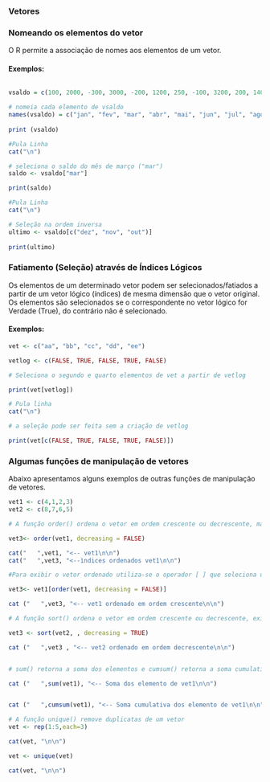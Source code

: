 ### <b>Vetores</b>

### <b>Nomeando os elementos do vetor</b>
O R permite a associação de nomes aos elementos de um vetor.
 
#### Exemplos:
``` R runnable

vsaldo = c(100, 2000, -300, 3000, -200, 1200, 250, -100, 3200, 200, 1400, -150) 

# nomeia cada elemento de vsaldo
names(vsaldo) = c("jan", "fev", "mar", "abr", "mai", "jun", "jul", "ago", "set", "out", "nov", "dez") 
 
print (vsaldo)

#Pula Linha
cat("\n")

# seleciona o saldo do mês de março ("mar")
saldo <- vsaldo["mar"] 

print(saldo)

#Pula Linha
cat("\n")

# Seleção na ordem inversa
ultimo <- vsaldo[c("dez", "nov", "out")] 
   
print(ultimo)
```


### <b>Fatiamento (Seleção) através de Índices Lógicos </b>
Os elementos de um determinado vetor podem ser selecionados/fatiados a partir de um vetor lógico (índices) de mesma dimensão que o vetor original.  Os elementos são selecionados se o correspondente no vetor lógico for Verdade (True), do contrário não é selecionado.

#### Exemplos:
``` R runnable
vet <- c("aa", "bb", "cc", "dd", "ee")

vetlog <- c(FALSE, TRUE, FALSE, TRUE, FALSE) 

# Seleciona o segundo e quarto elementos de vet a partir de vetlog

print(vet[vetlog])

# Pula linha
cat("\n")

# a seleção pode ser feita sem a criação de vetlog 

print(vet[c(FALSE, TRUE, FALSE, TRUE, FALSE)]) 
```

### <b>Algumas funções de manipulação de vetores</b>
Abaixo apresentamos alguns exemplos de outras funções de manipulação de vetores. <br>

``` R runnable
vet1 <- c(4,1,2,3)
vet2 <- c(8,7,6,5)

# A função order() ordena o vetor em ordem crescente ou decrescente, mas exibe a ordenação pelos índices do vetor

vet3<- order(vet1, decreasing = FALSE)

cat("   ",vet1, "<-- vet1\n\n")
cat("   ",vet3, "<--ìndices ordenados vet1\n\n")

#Para exibir o vetor ordenado utiliza-se o operador [ ] que seleciona um elemento através da posição dele no vetor

vet3<- vet1[order(vet1, decreasing = FALSE)]

cat ("   ",vet3, "<-- vet1 ordenado em ordem crescente\n\n")

# A função sort() ordena o vetor em ordem crescente ou decrescente, exibindo o vetor ordenado

vet3 <- sort(vet2, , decreasing = TRUE)

cat ("   ",vet3 , "<-- vet2 ordenado em ordem decrescente\n\n")


# sum() retorna a soma dos elementos e cumsum() retorna a soma cumulativa dos elementos

cat ("   ",sum(vet1), "<-- Soma dos elemento de vet1\n\n")


cat ("   ",cumsum(vet1), "<-- Soma cumulativa dos elemento de vet1\n\n")

# A função unique() remove duplicatas de um vetor
vet <- rep(1:5,each=3)

cat(vet, "\n\n")

vet <- unique(vet)

cat(vet, "\n\n")


```

